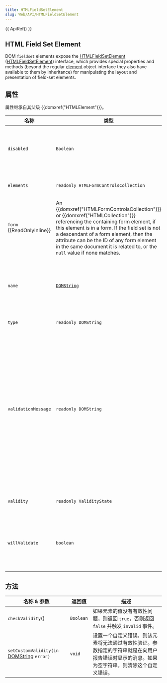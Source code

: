 ```yaml
---
title: HTMLFieldSetElement
slug: Web/API/HTMLFieldSetElement
---
```


{{ ApiRef() }}

## HTML Field Set Element

DOM `fieldset` elements expose the [HTMLFieldSetElement](http://dev.w3.org/html5/spec/forms.html#htmlfieldsetelement) ([HTMLFieldSetElement](https://www.w3.org/TR/DOM-Level-2-HTML/html.html#ID-7365882)) interface, which provides special properties and methods (beyond the regular [element](/zh-CN/docs/Web/API/element) object interface they also have available to them by inheritance) for manipulating the layout and presentation of field-set elements.

## 属性

属性继承自其父级 {{domxref("HTMLElement")}}。

| 名称                      | 类型                                                                                                                                                                                                                                                                                                                                          | 描述                                                                                                                                                                                                                                                         |
| ------------------------- | --------------------------------------------------------------------------------------------------------------------------------------------------------------------------------------------------------------------------------------------------------------------------------------------------------------------------------------------- | ------------------------------------------------------------------------------------------------------------------------------------------------------------------------------------------------------------------------------------------------------------ |
| `disabled`                | `Boolean`                                                                                                                                                                                                                                                                                                                                     | 读取 HTML 属性 [`disabled`](/zh-CN/docs/Web/HTML/Element/fieldset#disabled)，表明用户是否可以操作该控件。                                                                                                                                                    |
| `elements`                | `readonly HTMLFormControlsCollection`                                                                                                                                                                                                                                                                                                         | The elements belonging to this field set.                                                                                                                                                                                                                    |
| `form` {{ReadOnlyInline}} | An {{domxref("HTMLFormControlsCollection")}} or {{domxref("HTMLCollection")}} referencing the containing form element, if this element is in a form. If the field set is not a descendant of a form element, then the attribute can be the ID of any form element in the same document it is related to, or the `null` value if none matches. |                                                                                                                                                                                                                                                              |
| `name`                    | [`DOMString`](/zh-CN/DOM/DOMString)                                                                                                                                                                                                                                                                                                           | Reflects the [`name`](/zh-CN/docs/Web/HTML/Element/fieldset#name) HTML attribute, containing the name of the field set, used for submitting the form.                                                                                                        |
| `type`                    | `readonly DOMString`                                                                                                                                                                                                                                                                                                                          | 一定为字符串`fieldset`.                                                                                                                                                                                                                                      |
| `validationMessage`       | `readonly DOMString`                                                                                                                                                                                                                                                                                                                          | A localized message that describes the validation constraints that the element does not satisfy (if any). This is the empty string if the element is not a candidate for constraint validation (**willValidate** is false), or it satisfies its constraints. |
| `validity`                | `readonly ValidityState`                                                                                                                                                                                                                                                                                                                      | The validity states that this element is in.                                                                                                                                                                                                                 |
| `willValidate`            | `boolean`                                                                                                                                                                                                                                                                                                                                     | Always false because `fieldset` objects are never candidates for constraint validation.                                                                                                                                                                      |

## 方法

| 名称 & 参数                                                       | 返回值    | 描述                                                                                                                                       |
| ----------------------------------------------------------------- | --------- | ------------------------------------------------------------------------------------------------------------------------------------------ |
| `checkValidity`()                                                 | `Boolean` | 如果元素的值没有有效性问题，则返回 `true`，否则返回 `false` 并触发 `invalid` 事件。                                                        |
| `setCustomValidity(in` [DOMString](/zh-CN/DOM/DOMString) `error)` | `void`    | 设置一个自定义错误，则该元素将无法通过有效性验证。参数指定的字符串就是在向用户报告错误时显示的消息。如果为空字符串，则清除这个自定义错误。 |
